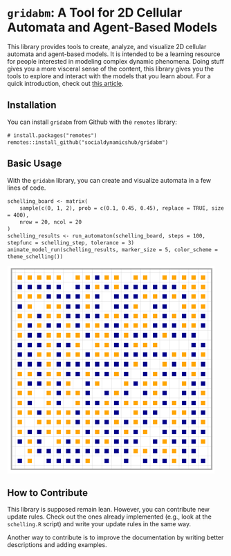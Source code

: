 # `gridabm`: A Tool for 2D Cellular Automata and Agent-Based Models

This library provides tools to create, analyze, and visualize 2D cellular automata and agent-based models.
It is intended to be a learning resource for people interested in modeling complex dynamic phenomena.
Doing stuff gives you a more visceral sense of the content, this library gives you the tools to explore and interact with the models that you learn about.
For a quick introduction, check out [this article](https://socialdynamicshub.github.io/gridabm/).

## Installation

You can install `gridabm` from Github with the `remotes` library:

```
# install.packages("remotes")
remotes::install_github("socialdynamicshub/gridabm")
```

## Basic Usage

With the `gridabm` library, you can create and visualize automata in a few lines of code.

```
schelling_board <- matrix(
    sample(c(0, 1, 2), prob = c(0.1, 0.45, 0.45), replace = TRUE, size = 400),
    nrow = 20, ncol = 20
)
schelling_results <- run_automaton(schelling_board, steps = 100, stepfunc = schelling_step, tolerance = 3)
animate_model_run(schelling_results, marker_size = 5, color_scheme = theme_schelling())
```

![example automaton](media/example.gif)


## How to Contribute

This library is supposed remain lean.
However, you can contribute new update rules.
Check out the ones already implemented (e.g., look at the `schelling.R` script) and write your update rules in the same way.

Another way to contribute is to improve the documentation by writing better descriptions and adding examples.
